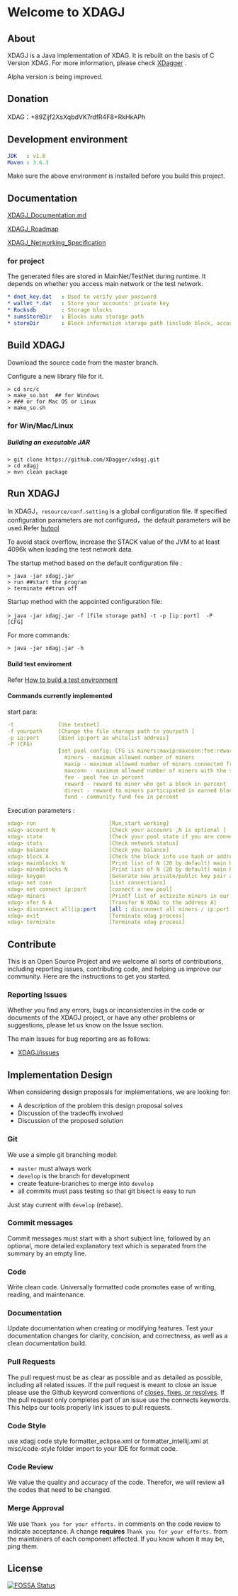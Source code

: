 # Welcome to XDAGJ

## About

XDAGJ is a Java implementation of XDAG. It is rebuilt on the basis of C Version XDAG. For more information, please check [XDagger](https://github.com/XDagger/xdag) .

Alpha version is being improved.

## Donation

XDAG：+89Zijf2XsXqbdVK7rdfR4F8+RkHkAPh

## Development environment

```yaml
JDK   : v1.8
Maven : 3.6.3
```

Make sure the above environment is installed before you build this project.



## Documentation

[XDAGJ_Documentation.md](./docs/XDAGJ_Documentation.md)

[XDAGJ_Roadmap](./docs/XDAGJ_Roadmap.md)

[XDAGJ_Networking_Specification](./docs/XDAGJ_Networking_Specification.md)

### for project
The generated files are stored in MainNet/TestNet during runtime. It depends on whether you access main network or the test network.
```yaml
* dnet_key.dat	 : Used to verify your password
* wallet_*.dat	 : Store your accounts' private key
* Rocksdb        : Storage blocks
* sumsStoreDir   : Blocks sums storage path
* storeDir       : Block information storage path (include block, account and orphan)   
```

## Build XDAGJ

Download the source code from the master branch.

Configure a new library file for it.

```shell
> cd src/c
> make_so.bat  ## for Windows
> ### or for Mac OS or Linux
> make_so.sh
```



### for Win/Mac/Linux

##### Building an executable JAR

```shell
> git clone https://github.com/XDagger/xdagj.git
> cd xdagj
> mvn clean package 
```

## Run XDAGJ

In XDAGJ，`resource/conf.setting` is a global configuration file. If specified configuration parameters are not configured，the default parameters will be used.Refer [hutool](https://www.hutool.cn/docs/#/setting/%E6%A6%82%E8%BF%B0)

To avoid stack overflow, increase the STACK value of the JVM to at least 4096k when loading the test network data.

The startup method based on the default configuration file :
```shell
> java -jar xdagj.jar
> run ##start the program
> terminate ##trun off
```

Startup method with the appointed configuration file:

```shell	
> java -jar xdagj.jar -f [file storage path] -t -p [ip：port]  -P [CFG]
```

For more commands:

```shell
> java -jar xdagj.jar -h
```

#### Build test enviroment
Refer [How to build a test environment](./docs/Build_Test_Environment.md)

#### Commands currently implemented

start para:

```yaml
-t              [Use testnet]
-f yourpath     [Change the file storage path to yourpath ]
-p ip:port      [Bind ip:port as whitelist address]
-P (CFG)
                [set pool config; CFG is miners:maxip:maxconn:fee:reward:direct:fund
                  miners - maximum allowed number of miners
                  maxip - maximum allowed number of miners connected from single ip
                  maxconn - maximum allowed number of miners with the same address
                  fee - pool fee in percent
                  reward - reward to miner who got a block in percent
                  direct - reward to miners participated in earned block in percent
                  fund - community fund fee in percent
```

Execution parameters :

```yaml
xdag> run                       [Run,start working]
xdag> account N                 [Check your accounrs ,N is optional ]
xdag> state                     [Check your pool state if you are connected to other pool]
xdag> stats                     [Check network status]
xdag> balance                   [Check you balance]
xdag> block A                   [Check the block info use hash or address]
xdag> mainblocks N              [Print list of N (20 by default) main blocks]
xdag> minedblocks N             [Print list of N (20 by default) main blocks mined by current pool]
xdag> keygen                    [Generate new private/public key pair and set it by default]
xdag> net conn                  [List connections]
xdag> net connect ip:port       [connect a new pool]
xdag> miners                    [Printf list of activite miners in our pool]
xdag> xfer N A                  [Transfer N XDAG to the address A]
xdag> disconnect all|ip:port    [all : disconnect all miners / ip:port  disconnect the specified miner]
xdag> exit                      [Terminate xdag process]
xdag> terminate                 [Terminate xdag process]
```



## Contribute

This is an Open Source Project and we welcome all sorts of contributions, including reporting issues, contributing code, and helping us improve our community. Here are the instructions to get you started. 

### Reporting Issues

Whether you find any errors, bugs or inconsistencies in the code or documents of the XDAGJ project, or have any other problems or suggestions, please let us know on the Issue section.

The main Issues for bug reporting are as follows:

* [XDAGJ/issues](https://github.com/XDagger/xdagj/issues)

## Implementation Design

When considering design proposals for implementations, we are looking for:

- A description of the problem this design proposal solves
- Discussion of the tradeoffs involved
- Discussion of the proposed solution

### Git

We use a simple git branching model:

- `master` must always work
- `develop` is the branch for development
- create feature-branches to merge into `develop`
- all commits must pass testing so that git bisect is easy to run

Just stay current with `develop` (rebase).

### Commit messages

Commit messages must start with a short subject line, followed by an optional, more detailed explanatory text which is separated from the summary by an empty line.

### Code

Write clean code. Universally formatted code promotes ease of writing, reading, and maintenance.

### Documentation

Update documentation when creating or modifying features. Test your documentation changes for clarity, concision, and correctness, as well as a clean documentation build.

### Pull Requests

The pull request must be as clear as possible and as detailed as possible, including all related issues. If the pull request is meant to close an issue please use the Github keyword conventions of [closes, fixes, or resolves](https://help.github.com/articles/closing-issues-via-commit-messages/). If the pull request only completes part of an issue use the connects keywords. This helps our tools properly link issues to pull requests.

### Code Style

use xdagj code style formatter_eclipse.xml or formatter_intellij.xml at misc/code-style folder import to your IDE for format code.


### Code Review

We value the quality and accuracy of the code. Therefor, we will review all the codes that need to be changed.

### Merge Approval

We use `Thank you for your efforts.` in comments on the code review to indicate acceptance. A change **requires** `Thank you for your efforts.` from the maintainers of each component affected. If you know whom it may be, ping them.




## License
[![FOSSA Status](https://app.fossa.com/api/projects/git%2Bgithub.com%2FXDagger%2Fxdagj.svg?type=large)](https://app.fossa.com/projects/git%2Bgithub.com%2FXDagger%2Fxdagj?ref=badge_large)